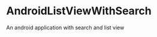 AndroidListViewWithSearch
=========================

An android application with search and list view
